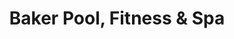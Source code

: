---
title: "Baker Pool, Fitness & Spa"
url: /franklin/baker-pool-fitness-and-spa/
shop: swimming pool
---